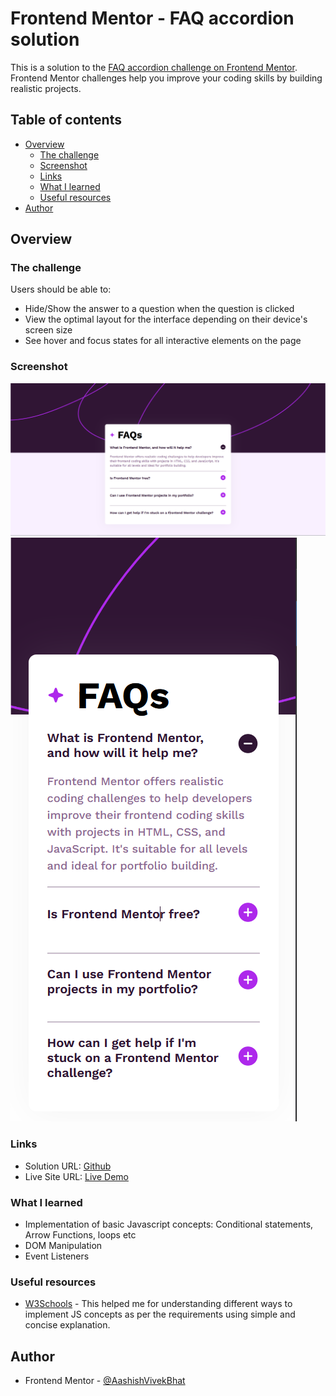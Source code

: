 # Frontend Mentor - FAQ accordion solution

This is a solution to the [FAQ accordion challenge on Frontend Mentor](https://www.frontendmentor.io/challenges/faq-accordion-wyfFdeBwBz). Frontend Mentor challenges help you improve your coding skills by building realistic projects. 

## Table of contents

- [Overview](#overview)
  - [The challenge](#the-challenge)
  - [Screenshot](#screenshot)
  - [Links](#links)
  - [What I learned](#what-i-learned)
  - [Useful resources](#useful-resources)
- [Author](#author)


## Overview

### The challenge

Users should be able to:

- Hide/Show the answer to a question when the question is clicked
- View the optimal layout for the interface depending on their device's screen size
- See hover and focus states for all interactive elements on the page

### Screenshot

![Desktop view](./solution_screenshots/Desktop_View.PNG)
![Mobile view](./solution_screenshots/Mobile_View.PNG)


### Links

- Solution URL: [Github](https://github.com/AashishVivekBhat/FAQ_accordian)
- Live Site URL: [Live Demo](https://aashishvivekbhat.github.io/FAQ_accordian/)


### What I learned

- Implementation of basic Javascript concepts: Conditional statements, Arrow Functions, loops etc
- DOM Manipulation
- Event Listeners


### Useful resources

- [W3Schools](https://www.w3schools.com/howto/howto_js_accordion.asp) - This helped me for understanding different ways to implement JS concepts as per the requirements using simple and concise explanation.


## Author
- Frontend Mentor - [@AashishVivekBhat](https://www.frontendmentor.io/profile/AashishVivekBhat)